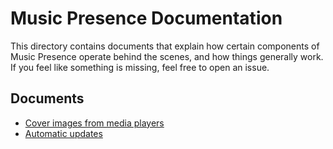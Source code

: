 # Music Presence Documentation

This directory contains documents that explain
how certain components of Music Presence operate behind the scenes,
and how things generally work.
If you feel like something is missing, feel free to open an issue.

## Documents

- [Cover images from media players](./cover-images-proxy.md)
- [Automatic updates](./automatic-updates.md)
